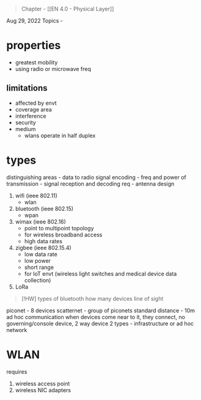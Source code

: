 >Chapter - [[EN 4.0 - Physical Layer]]

Aug 29, 2022
Topics - 

# properties
- greatest mobility
- using radio or microwave freq

## limitations
- affected by envt
- coverage area
- interference
- security
- medium
	- wlans operate in half duplex

# types
distinguishing areas
	- data to radio signal encoding
	- freq and power of transmission
	- signal reception and decoding req
	- antenna design

1. wifi (ieee 802.11)
	- wlan
2. bluetooth (ieee 802.15)
	- wpan
3. wimax (ieee 802.16)
	- point to multipoint topology
	- for wireless broadband access
	- high data rates
4. zigbee (ieee 802.15.4)
	- low data rate
	- low power
	- short range
	- for IoT envt (wireless light switches and medical device data collection)
5. LoRa


>[!HW]
>types of bluetooth
>how many devices 
>line of sight

piconet - 8 devices
scatternet - group of piconets
standard distance - 10m
ad hoc communication when devices come near to it, they connect, no governing/console device, 2 way device
2 types - infrastructure or ad hoc network

# WLAN
requires 
1. wireless access point
2. wireless NIC adapters

